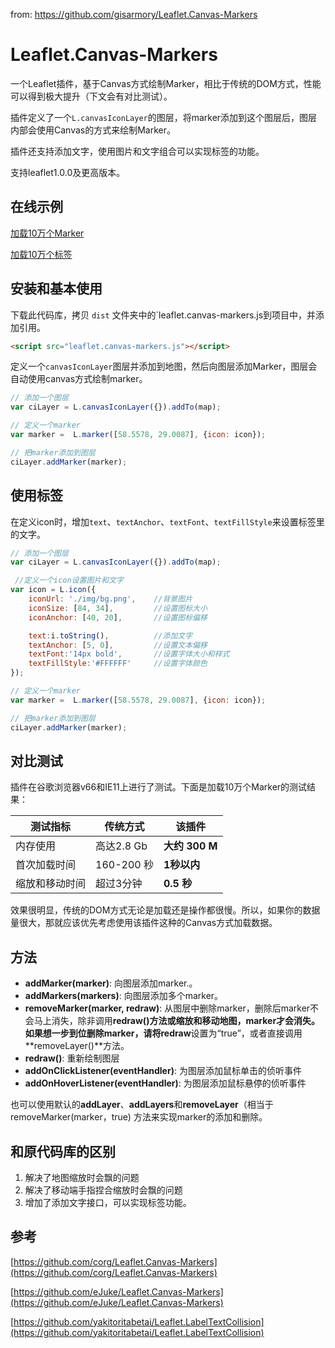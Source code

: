 from: https://github.com/gisarmory/Leaflet.Canvas-Markers

# Leaflet.Canvas-Markers

一个Leaflet插件，基于Canvas方式绘制Marker，相比于传统的DOM方式，性能可以得到极大提升（下文会有对比测试）。

插件定义了一个`L.canvasIconLayer`的图层，将marker添加到这个图层后，图层内部会使用Canvas的方式来绘制Marker。

插件还支持添加文字，使用图片和文字组合可以实现标签的功能。

支持leaflet1.0.0及更高版本。



## 在线示例

[加载10万个Marker](http://gisarmory.xyz/Leaflet.Canvas-Markers/examples/index.html)

[加载10万个标签](http://gisarmory.xyz/Leaflet.Canvas-Markers/examples/index_label.html)



## 安装和基本使用

下载此代码库，拷贝 `dist` 文件夹中的`leaflet.canvas-markers.js到项目中，并添加引用。

```html
<script src="leaflet.canvas-markers.js"></script>
```

定义一个`canvasIconLayer`图层并添加到地图，然后向图层添加Marker，图层会自动使用canvas方式绘制marker。

```js
// 添加一个图层
var ciLayer = L.canvasIconLayer({}).addTo(map);

// 定义一个marker 
var marker =  L.marker([58.5578, 29.0087], {icon: icon});

// 把marker添加到图层
ciLayer.addMarker(marker);
```



## 使用标签

在定义icon时，增加`text`、`textAnchor`、`textFont`、`textFillStyle`来设置标签里的文字。

```js
// 添加一个图层
var ciLayer = L.canvasIconLayer({}).addTo(map);

 //定义一个icon设置图片和文字
var icon = L.icon({
    iconUrl: './img/bg.png',	//背景图片
    iconSize: [84, 34],			//设置图标大小
    iconAnchor: [40, 20],		//设置图标偏移

    text:i.toString(),			//添加文字
    textAnchor: [5, 0],         //设置文本偏移
    textFont:'14px bold',       //设置字体大小和样式
    textFillStyle:'#FFFFFF'     //设置字体颜色
});

// 定义一个marker 
var marker =  L.marker([58.5578, 29.0087], {icon: icon});

// 把marker添加到图层
ciLayer.addMarker(marker);
```



## 对比测试

插件在谷歌浏览器v66和IE11上进行了测试。下面是加载10万个Marker的测试结果：

<table>
  <thead>
    <tr>
      <th>测试指标</th>
      <th>传统方式</th>
      <th><b>该插件</b></th>
    </tr>
  </thead>
  <tbody>
    <tr>
      <td>内存使用</td>
      <td>高达2.8 Gb</td>
      <td><b>大约 300 M</b></td>
    </tr>
    <tr>
      <td>首次加载时间</td>
      <td>160-200 秒</td>
      <td><b>1秒以内</b></td>
    </tr>
    <tr>
      <td>缩放和移动时间</td>
      <td>超过3分钟</td>
      <td><b>0.5 秒</b></td>
    </tr>
  </tbody>
</table>

效果很明显，传统的DOM方式无论是加载还是操作都很慢。所以，如果你的数据量很大，那就应该优先考虑使用该插件这种的Canvas方式加载数据。



## 方法

- **addMarker(marker)**: 向图层添加marker.。
- **addMarkers(markers)**: 向图层添加多个marker。
- **removeMarker(marker, redraw)**: 从图层中删除marker，删除后marker不会马上消失，除非调用**redraw()**方法或缩放和移动地图，marker才会消失。如果想一步到位删除marker，请将**redraw**设置为“true”，或者直接调用**removeLayer()**方法。
- **redraw()**: 重新绘制图层
- **addOnClickListener(eventHandler)**: 为图层添加鼠标单击的侦听事件
- **addOnHoverListener(eventHandler)**: 为图层添加鼠标悬停的侦听事件

也可以使用默认的**addLayer**、**addLayers**和**removeLayer**（相当于removeMarker(marker，true) 方法来实现marker的添加和删除。



## 和原代码库的区别

1. 解决了地图缩放时会飘的问题
2. 解决了移动端手指捏合缩放时会飘的问题
3. 增加了添加文字接口，可以实现标签功能。



## 参考

[https://github.com/corg/Leaflet.Canvas-Markers](https://github.com/corg/Leaflet.Canvas-Markers)

[https://github.com/eJuke/Leaflet.Canvas-Markers](https://github.com/eJuke/Leaflet.Canvas-Markers)

[https://github.com/yakitoritabetai/Leaflet.LabelTextCollision](https://github.com/yakitoritabetai/Leaflet.LabelTextCollision)